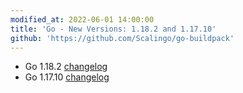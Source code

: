 ```yaml
---
modified_at: 2022-06-01 14:00:00
title: 'Go - New Versions: 1.18.2 and 1.17.10'
github: 'https://github.com/Scalingo/go-buildpack'
---
```


* Go 1.18.2 [changelog](https://go.dev/doc/devel/release#go1.18)
* Go 1.17.10 [changelog](https://go.dev/doc/devel/release#go1.17)
